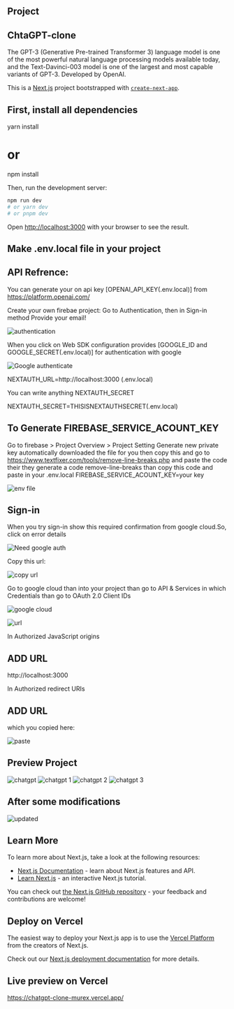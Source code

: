 
## Project

## ChtaGPT-clone

The GPT-3 (Generative Pre-trained Transformer 3) language model is one of the most powerful natural language processing models available today, and the Text-Davinci-003 model is one of the largest and most capable variants of GPT-3. Developed by OpenAI.


 This is a [Next.js](https://nextjs.org/) project bootstrapped with [`create-next-app`](https://github.com/vercel/next.js/tree/canary/packages/create-next-app). 

## First, install all dependencies

yarn install 
# or 
npm install 

Then, run the development server:
```bash 
npm run dev 
# or yarn dev 
# or pnpm dev
```

Open [http://localhost:3000](http://localhost:3000) with your browser to see the result. 


## Make .env.local file in your project

## API Refrence: 
You can generate your on api key [OPENAI_API_KEY(.env.local)] from https://platform.openai.com/

Create your own firebae project:
Go to Authentication, then in Sign-in method Provide your email! 

![authentication](https://user-images.githubusercontent.com/113031136/235342028-18b73070-358e-4772-b936-d7de6a81000b.jpg) 


When you click on Web SDK configuration provides [GOOGLE_ID and GOOGLE_SECRET(.env.local)] for authentication with google 

![Google authenticate](https://user-images.githubusercontent.com/113031136/235342347-c816da33-ebac-4198-bdb2-7f7583ac0dc3.jpg) 

NEXTAUTH_URL=http://localhost:3000 (.env.local)

You can write anything NEXTAUTH_SECRET 

NEXTAUTH_SECRET=THISISNEXTAUTHSECRET(.env.local) 
## To Generate FIREBASE_SERVICE_ACOUNT_KEY 

Go to firebase > Project Overview > Project Setting Generate new private key automatically downloaded the file for you then copy this and go to https://www.textfixer.com/tools/remove-line-breaks.php and paste the code their they generate a code remove-line-breaks than copy this code and paste in your .env.local  FIREBASE_SERVICE_ACOUNT_KEY=your key 

![env file](https://user-images.githubusercontent.com/113031136/235343338-6ba46f3b-c969-4460-bfda-a1086e1b5c1b.jpg)


## Sign-in 
When you try sign-in show this required confirmation from google cloud.So, click on error details

![Need google auth](https://user-images.githubusercontent.com/113031136/235359372-ffe1f7d5-d12e-4c62-8b72-0a0296432b2e.jpg)

Copy this url:

![copy url](https://user-images.githubusercontent.com/113031136/235359462-de5f21fe-6de0-480f-949e-50c7496c8b27.jpg)

Go to google cloud than into your project than go to API & Services in which Credentials than go to OAuth 2.0 Client IDs

![google cloud](https://user-images.githubusercontent.com/113031136/235359045-ee190319-858f-485f-987a-eef9b2ec332d.jpg)

![url](https://user-images.githubusercontent.com/113031136/235359741-c82ffad1-f0d2-41b7-b063-d51f8338a787.jpg)

In Authorized JavaScript origins
## ADD URL
http://localhost:3000

In Authorized redirect URIs
## ADD URL
which you copied here:

![paste](https://user-images.githubusercontent.com/113031136/235359976-69ef26a8-35f2-4701-86e4-fd87f2e9fdb6.jpg)

## Preview Project 

![chatgpt](https://user-images.githubusercontent.com/113031136/235343569-d7efd6a8-5529-4e23-81d8-a52a9f54462c.jpg) 
![chatgpt 1](https://user-images.githubusercontent.com/113031136/235343579-c40d2c7e-327a-4abe-b22a-ec8e4f870ed4.jpg) 
![chatgpt 2](https://user-images.githubusercontent.com/113031136/235343586-ba86bba5-fe85-41b6-a150-c6c42cb452f6.jpg) 
![chatgpt 3](https://user-images.githubusercontent.com/113031136/235343592-0faeb34a-df57-485e-83e0-ff0b5fb1f83b.jpg)

## After some modifications

![updated](https://user-images.githubusercontent.com/113031136/235658310-38e380e0-0388-44de-a039-b3a598aaf166.jpg)

## Learn More

To learn more about Next.js, take a look at the following resources:

- [Next.js Documentation](https://nextjs.org/docs) - learn about Next.js features and API.
- [Learn Next.js](https://nextjs.org/learn) - an interactive Next.js tutorial.

You can check out [the Next.js GitHub repository](https://github.com/vercel/next.js/) - your feedback and contributions are welcome!

## Deploy on Vercel

The easiest way to deploy your Next.js app is to use the [Vercel Platform](https://vercel.com/new?utm_medium=default-template&filter=next.js&utm_source=create-next-app&utm_campaign=create-next-app-readme) from the creators of Next.js.

Check out our [Next.js deployment documentation](https://nextjs.org/docs/deployment) for more details.

## Live preview on Vercel

https://chatgpt-clone-murex.vercel.app/